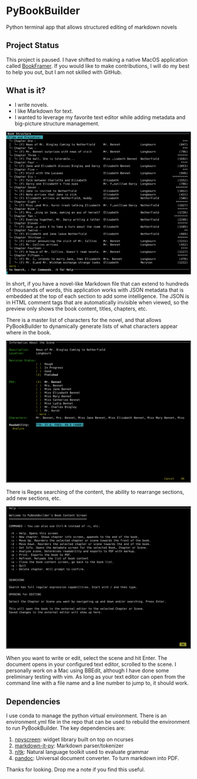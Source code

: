 # PyBookBuilder
 Python terminal app that allows structured editing of markdown novels

## Project Status

This project is paused. I have shifted to making a native MacOS application called [BookFramer](https://github.com/sbiickert/BookFramer). If you would like to make contributions, I will do my best to help you out, but I am not skilled with GitHub.

## What is it?

- I write novels.
- I like Markdown for text.
- I wanted to leverage my favorite text editor while adding metadata and big-picture structure management.

![Book Structure](https://github.com/sbiickert/PyBookBuilder/blob/main/ScreenShots/PyBookBuilder_Book_Structure.png)

In short, if you have a novel-like Markdown file that can extend to hundreds of thousands of words, this application works with JSON metadata that is embedded at the top of each section to add some intelligence. The JSON is in HTML comment tags that are automatically invisible when viewed, so the preview only shows the book content, titles, chapters, etc.

There is a master list of characters for the novel, and that allows PyBookBuilder to dynamically generate lists of what characters appear where in the book.

![Scene Info](https://github.com/sbiickert/PyBookBuilder/blob/main/ScreenShots/PyBookBuilder_Scene_Info.png)

There is Regex searching of the content, the ability to rearrange sections, add new sections, etc.

![Sample Help Screen](https://github.com/sbiickert/PyBookBuilder/blob/main/ScreenShots/PyBookBuilder_Help_Structure.png)

When you want to write or edit, select the scene and hit Enter. The document opens in your configured text editor, scrolled to the scene. I personally work on a Mac using BBEdit, although I have done some preliminary testing with vim. As long as your text editor can open from the command line with a file name and a line number to jump to, it should work.

## Dependencies

I use conda to manage the python virtual environment. There is an environment.yml file in the repo that can be used to rebuild the environment to run PyBookBuilder. The key dependencies are:

1. [npyscreen](https://npyscreen.readthedocs.io): widget library built on top on ncurses
2. [markdown-it-py](https://pypi.org/project/markdown-it-py/): Markdown parser/tokenizer
3. [nltk](https://www.nltk.org): Natural language toolkit used to evaluate grammar
4. [pandoc](https://pandoc.org): Universal document converter. To turn markdown into PDF.

Thanks for looking. Drop me a note if you find this useful.
